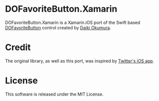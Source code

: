 # DOFavoriteButton.Xamarin
DOFavoriteButton.Xamarin is a Xamarin.iOS port of the Swift based [DOFavoriteButton](https://github.com/okmr-d/DOFavoriteButton) control created by [Daiki Okumura](https://github.com/okmr-d).

# Credit
The original library, as well as this port, was inspired by [Twitter's iOS app](https://itunes.apple.com/us/app/twitter/id333903271).

# License
This software is released under the MIT License.
